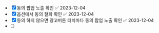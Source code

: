 - [x] 동의 팝업 노출 확인 ✅ 2023-12-04
- [x] 옵션에서 동의 철회 확인 ✅ 2023-12-04
- [x] 동의 하지 않으면 광고버튼 터치마다 동의 팝업 노출 확인 ✅ 2023-12-04
- [ ] 
